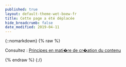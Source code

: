 ```yaml
---
published: true
layout: default-theme-wet-boew-fr
title: Cette page a été déplacée
hide_breadcrumb: false
date_modified: 2019-04-11
---
```

{::nomarkdown}
{% raw %}
<p>Consultez : <a href="prncpls-fr.html">Principes en mati�re de cr�ation du contenu</a></p>
{% endraw %}
{:/}

